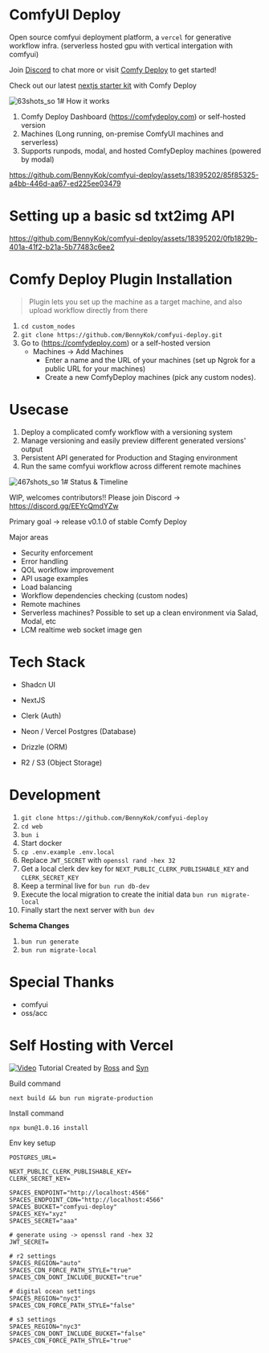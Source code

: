 # ComfyUI Deploy 

Open source comfyui deployment platform, a `vercel` for generative workflow infra. (serverless hosted gpu with vertical intergation with comfyui)

Join [Discord](https://discord.gg/EEYcQmdYZw) to chat more or visit [Comfy Deploy](https://comfydeploy.com/) to get started!

Check out our latest [nextjs starter kit](https://github.com/BennyKok/comfyui-deploy-next-example) with Comfy Deploy

![63shots_so 1](https://github.com/BennyKok/comfyui-deploy/assets/18395202/c0b88377-0135-4d9a-8a20-8b38b975bb48)\# How it works

1. Comfy Deploy Dashboard (https://comfydeploy.com) or self-hosted version
2. Machines (Long running, on-premise ComfyUI machines and serverless)
3. Supports runpods, modal, and hosted ComfyDeploy machines (powered by modal)

https://github.com/BennyKok/comfyui-deploy/assets/18395202/85f85325-a4bb-446d-aa67-ed225ee03479

# Setting up a basic sd txt2img API

https://github.com/BennyKok/comfyui-deploy/assets/18395202/0fb1829b-401a-41f2-b21a-5b77483c6ee2

# Comfy Deploy Plugin Installation

> Plugin lets you set up the machine as a target machine, and also upload workflow directly from there

1. `cd custom_nodes`
2. `git clone https://github.com/BennyKok/comfyui-deploy.git`
3. Go to (https://comfydeploy.com) or a self-hosted version
   - Machines -&gt; Add Machines
     - Enter a name and the URL of your machines (set up Ngrok for a public URL for your machines)
     - Create a new ComfyDeploy machines (pick any custom nodes).

# Usecase

1. Deploy a complicated comfy workflow with a versioning system
2. Manage versioning and easily preview different generated versions' output
3. Persistent API generated for Production and Staging environment
4. Run the same comfyui workflow across different remote machines

![467shots_so 1](https://github.com/BennyKok/comfyui-deploy/assets/18395202/e49a0360-de94-4e3b-802b-0eadabe3c166)\# Status & Timeline

WIP, welcomes contributors!! Please join Discord -&gt; https://discord.gg/EEYcQmdYZw

Primary goal -&gt; release v0.1.0 of stable Comfy Deploy

Major areas

- Security enforcement
- Error handling
- QOL workflow improvement
- API usage examples
- Load balancing
- Workflow dependencies checking (custom nodes)
- Remote machines
- Serverless machines? Possible to set up a clean environment via Salad, Modal, etc
- LCM realtime web socket image gen

# Tech Stack

- Shadcn UI

- NextJS

- Clerk (Auth)

- Neon / Vercel Postgres (Database)

- Drizzle (ORM)

- R2 / S3 (Object Storage)

# Development

1. `git clone https://github.com/BennyKok/comfyui-deploy`
2. `cd web`
3. `bun i`
4. Start docker
5. `cp .env.example .env.local`
6. Replace `JWT_SECRET` with `openssl rand -hex 32`
7. Get a local clerk dev key for `NEXT_PUBLIC_CLERK_PUBLISHABLE_KEY` and `CLERK_SECRET_KEY`
8. Keep a terminal live for `bun run db-dev`
9. Execute the local migration to create the initial data `bun run migrate-local`
10. Finally start the next server with `bun dev`

**Schema Changes**

1. `bun run generate`
2. `bun run migrate-local`

# Special Thanks

- comfyui
- oss/acc

# Self Hosting with Vercel

[![Video](https://img.mytsi.org/i/nFOG479.png)](https://www.youtube.com/watch?v=hWvsEY1cS2M)
Tutorial Created by [Ross](https://github.com/rossman22590) and [Syn](https://github.com/mortlsyn)


Build command

```
next build && bun run migrate-production
```

Install command

```
npx bun@1.0.16 install
```

Env key setup

```
POSTGRES_URL=

NEXT_PUBLIC_CLERK_PUBLISHABLE_KEY=
CLERK_SECRET_KEY=

SPACES_ENDPOINT="http://localhost:4566"
SPACES_ENDPOINT_CDN="http://localhost:4566"
SPACES_BUCKET="comfyui-deploy"
SPACES_KEY="xyz"
SPACES_SECRET="aaa"

# generate using -> openssl rand -hex 32
JWT_SECRET=

# r2 settings
SPACES_REGION="auto"
SPACES_CDN_FORCE_PATH_STYLE="true"
SPACES_CDN_DONT_INCLUDE_BUCKET="true"

# digital ocean settings
SPACES_REGION="nyc3"
SPACES_CDN_FORCE_PATH_STYLE="false"

# s3 settings
SPACES_REGION="nyc3"
SPACES_CDN_DONT_INCLUDE_BUCKET="false"
SPACES_CDN_FORCE_PATH_STYLE="true"
```
